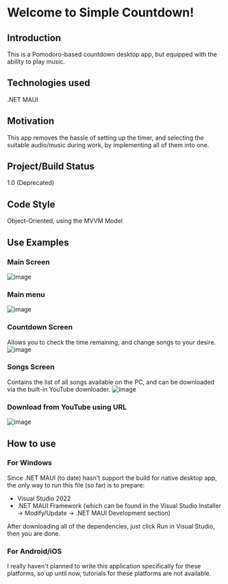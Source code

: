 # Welcome to Simple Countdown!
## Introduction
This is a Pomodoro-based countdown desktop app, but equipped with the ability to play music.

## Technologies used
.NET MAUI

## Motivation
This app removes the hassle of setting up the timer, and selecting the suitable audio/music during work, by implementing all of them into one.

## Project/Build Status
1.0 (Deprecated)

## Code Style
Object-Oriented, using the MVVM Model 

## Use Examples
### Main Screen
![image](https://github.com/vathuglife/SimpleCountdown/assets/99245931/e8918d8a-dfe2-4e10-8ec2-7144016ec774)

### Main menu
![image](https://github.com/vathuglife/SimpleCountdown/assets/99245931/0e110593-17fa-418d-be8d-f7878bb151cb)
### Countdown Screen
Allows you to check the time remaining, and change songs to your desire.
![image](https://github.com/vathuglife/SimpleCountdown/assets/99245931/6419ee04-0ca0-4ba9-bf58-5b8469c0a3c1)
### Songs Screen
Contains the list of all songs available on the PC, and can be downloaded via the built-in YouTube downloader.
![image](https://github.com/vathuglife/SimpleCountdown/assets/99245931/7656ad19-dc86-45d5-b48f-9c4dfdf60269)
### Download from YouTube using URL
![image](https://github.com/vathuglife/SimpleCountdown/assets/99245931/19a72a08-ffdd-43c8-a3ca-0584889dea09)

## How to use
### For Windows
Since .NET MAUI (to date) hasn't support the build for native desktop app, the only way to run this file (so far) is to prepare:
- Visual Studio 2022
- .NET MAUI Framework (which can be found in the Visual Studio Installer -> Modify/Update -> .NET MAUI Development section)

After downloading all of the dependencies, just click Run in Visual Studio, then you are done.
### For Android/iOS
I really haven't planned to write this application specifically for these platforms, so up until now, tutorials for these platforms are not available.

